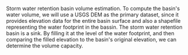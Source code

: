 Storm water retention basin volume estimation.
To compute the basin's water volume, we will use a USGS DEM as the primary dataset, since it provides elevation data for the entire basin surface and also a shapefile representing the water footprint in the bassin.
The storm water retention basin is a sink. By filling it at the level of the water footprint, and then comparing the filled elevation to the basin's original elevation, we can determine the volume capacity.

